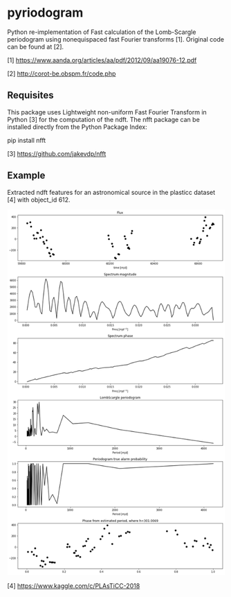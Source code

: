 # pyriodogram


Python re-implementation of Fast calculation of the Lomb-Scargle periodogram using nonequispaced fast Fourier transforms [1]. Original code can be found at [2].

[1] https://www.aanda.org/articles/aa/pdf/2012/09/aa19076-12.pdf

[2] http://corot-be.obspm.fr/code.php

## Requisites

This package uses Lightweight non-uniform Fast Fourier Transform in Python [3] for the computation of the ndft. 
The nfft package can be installed directly from the Python Package Index:

pip install nfft

[3] https://github.com/jakevdp/nfft

## Example

Extracted ndft features for an astronomical source in the plasticc dataset [4] with object_id 612.

![Alt text](example.png?raw=true "NDFT features for plasticc dataset with object_id 612")

[4] https://www.kaggle.com/c/PLAsTiCC-2018
